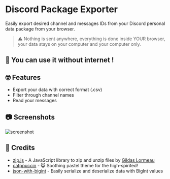 # Discord Package Exporter

Easily export desired channel and messages IDs from your Discord personal data package from your browser. 

> ⚠️ Nothing is sent anywhere, everything is done inside YOUR browser, your data stays on your computer and your computer only.

## 📰 You can use it without internet !

## 🤓 Features
- Export your data with correct format (.csv)
- Filter through channel names
- Read your messages

## 📷 Screenshots
![screenshot](screenshot.png)

## 🙏 Credits
- [zip.js](https://gildas-lormeau.github.io/zip.js/) - A JavaScript library to zip and unzip files by [Gildas Lormeau](https://github.com/gildas-lormeau)
- [catppuccin](https://catppuccin.com/) - 😸 Soothing pastel theme for the high-spirited!
- [json-with-bigint](https://github.com/Ivan-Korolenko/json-with-bigint) - Easily serialize and deserialize data with BigInt values 
